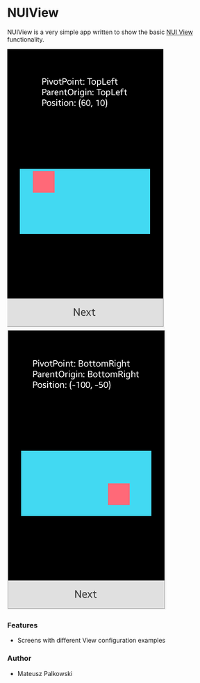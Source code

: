 # NUIView
NUIView is a very simple app written to show the basic [NUI View](https://docs.tizen.org/application/dotnet/guides/nui/view/) functionality.

![Screen1](./Screenshots/screen1.png)
![Screen2](./Screenshots/screen2.png)

### Features
* Screens with different View configuration examples

### Author
* Mateusz Palkowski